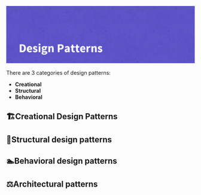 ![Design patterns](./banner.png)

> 

There are 3 categories of design patterns:

* **Creational**
* **Structural**
* **Behavioral**

## 🏗Creational Design Patterns

## 🚧Structural design patterns

## 🏊Behavioral design patterns

## ⚖️Architectural patterns

